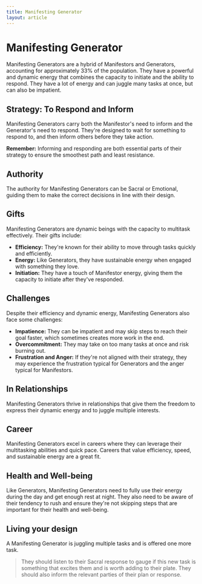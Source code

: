 ```yaml
---
title: Manifesting Generator
layout: article
---
```

# Manifesting Generator

Manifesting Generators are a hybrid of Manifestors and Generators, accounting for approximately 33% of the population. They have a powerful and dynamic energy that combines the capacity to initiate and the ability to respond. They have a lot of energy and can juggle many tasks at once, but can also be impatient.

## Strategy: To Respond and Inform

Manifesting Generators carry both the Manifestor's need to inform and the Generator's need to respond. They're designed to wait for something to respond to, and then inform others before they take action.

**Remember:** Informing and responding are both essential parts of their strategy to ensure the smoothest path and least resistance.

## Authority

The authority for Manifesting Generators can be Sacral or Emotional, guiding them to make the correct decisions in line with their design.

## Gifts

Manifesting Generators are dynamic beings with the capacity to multitask effectively. Their gifts include:

- **Efficiency:** They're known for their ability to move through tasks quickly and efficiently.
- **Energy:** Like Generators, they have sustainable energy when engaged with something they love.
- **Initiation:** They have a touch of Manifestor energy, giving them the capacity to initiate after they've responded.

## Challenges

Despite their efficiency and dynamic energy, Manifesting Generators also face some challenges:

- **Impatience:** They can be impatient and may skip steps to reach their goal faster, which sometimes creates more work in the end.
- **Overcommitment:** They may take on too many tasks at once and risk burning out.
- **Frustration and Anger:** If they're not aligned with their strategy, they may experience the frustration typical for Generators and the anger typical for Manifestors.

## In Relationships

Manifesting Generators thrive in relationships that give them the freedom to express their dynamic energy and to juggle multiple interests.

## Career 

Manifesting Generators excel in careers where they can leverage their multitasking abilities and quick pace. Careers that value efficiency, speed, and sustainable energy are a great fit.

## Health and Well-being

Like Generators, Manifesting Generators need to fully use their energy during the day and get enough rest at night. They also need to be aware of their tendency to rush and ensure they're not skipping steps that are important for their health and well-being.

## Living your design
A Manifesting Generator is juggling multiple tasks and is offered one more task.

> They should listen to their Sacral response to gauge if this new task is something that excites them and is worth adding to their plate. They should also inform the relevant parties of their plan or response.

